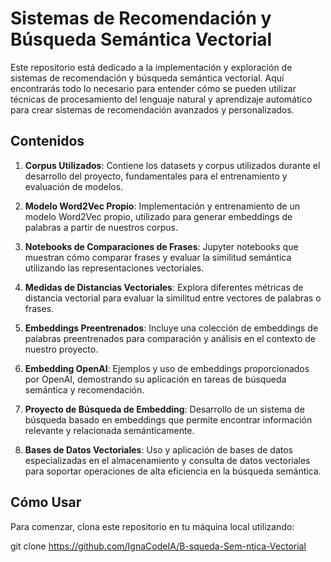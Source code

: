 # Sistemas de Recomendación y Búsqueda Semántica Vectorial

Este repositorio está dedicado a la implementación y exploración de sistemas de recomendación y búsqueda semántica vectorial. Aquí encontrarás todo lo necesario para entender cómo se pueden utilizar técnicas de procesamiento del lenguaje natural y aprendizaje automático para crear sistemas de recomendación avanzados y personalizados.

## Contenidos

1. **Corpus Utilizados**: Contiene los datasets y corpus utilizados durante el desarrollo del proyecto, fundamentales para el entrenamiento y evaluación de modelos.

2. **Modelo Word2Vec Propio**: Implementación y entrenamiento de un modelo Word2Vec propio, utilizado para generar embeddings de palabras a partir de nuestros corpus.

3. **Notebooks de Comparaciones de Frases**: Jupyter notebooks que muestran cómo comparar frases y evaluar la similitud semántica utilizando las representaciones vectoriales.

4. **Medidas de Distancias Vectoriales**: Explora diferentes métricas de distancia vectorial para evaluar la similitud entre vectores de palabras o frases.

5. **Embeddings Preentrenados**: Incluye una colección de embeddings de palabras preentrenados para comparación y análisis en el contexto de nuestro proyecto.

6. **Embedding OpenAI**: Ejemplos y uso de embeddings proporcionados por OpenAI, demostrando su aplicación en tareas de búsqueda semántica y recomendación.

7. **Proyecto de Búsqueda de Embedding**: Desarrollo de un sistema de búsqueda basado en embeddings que permite encontrar información relevante y relacionada semánticamente.

8. **Bases de Datos Vectoriales**: Uso y aplicación de bases de datos especializadas en el almacenamiento y consulta de datos vectoriales para soportar operaciones de alta eficiencia en la búsqueda semántica.

## Cómo Usar

Para comenzar, clona este repositorio en tu máquina local utilizando:

git clone https://github.com/IgnaCodeIA/B-squeda-Sem-ntica-Vectorial
